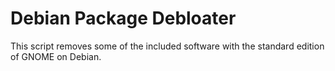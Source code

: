 # Debian Package Debloater
This script removes some of the included software with the standard edition of GNOME on Debian. 
